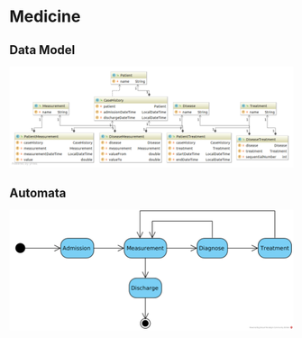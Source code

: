 # Medicine

## Data Model
![Data Model](image/model.png)

## Automata
![Automata](image/automata.png)
